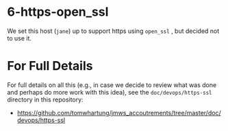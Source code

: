 
# 6-https-open_ssl

We set this host (`jane`) up to support https using `open_ssl` , but
decided not to use it.

# For Full Details

For full details on all this (e.g., in case we decide to review what was
done and perhaps do more work with this idea),
see the `doc/devops/https-ssl` directory in this repository:

- https://github.com/tomwhartung/jmws_accoutrements/tree/master/doc/devops/https-ssl

